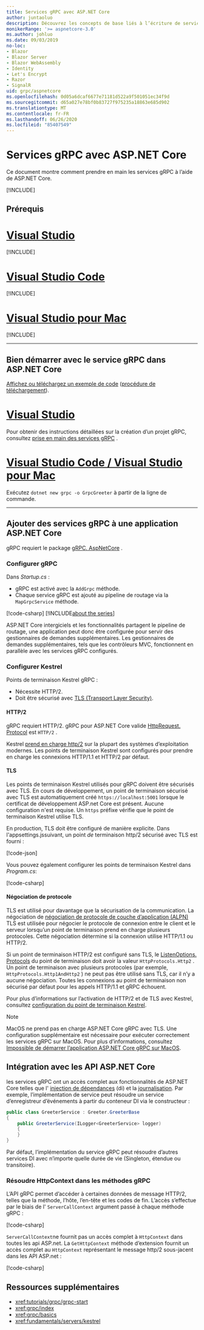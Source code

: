 ```yaml
---
title: Services gRPC avec ASP.NET Core
author: juntaoluo
description: Découvrez les concepts de base liés à l’écriture de services gRPC avec ASP.NET Core.
monikerRange: '>= aspnetcore-3.0'
ms.author: johluo
ms.date: 09/03/2019
no-loc:
- Blazor
- Blazor Server
- Blazor WebAssembly
- Identity
- Let's Encrypt
- Razor
- SignalR
uid: grpc/aspnetcore
ms.openlocfilehash: 0d05a6dcaf6677e71181d522a9f501051ec34f9d
ms.sourcegitcommit: d65a027e78bf0b83727f975235a18863e685d902
ms.translationtype: MT
ms.contentlocale: fr-FR
ms.lasthandoff: 06/26/2020
ms.locfileid: "85407549"
---
```

# <a name="grpc-services-with-aspnet-core"></a>Services gRPC avec ASP.NET Core

Ce document montre comment prendre en main les services gRPC à l’aide de ASP.NET Core.

[!INCLUDE[](~/includes/gRPCazure.md)]

## <a name="prerequisites"></a>Prérequis

# <a name="visual-studio"></a>[Visual Studio](#tab/visual-studio)

[!INCLUDE[](~/includes/net-core-prereqs-vs-3.0.md)]

# <a name="visual-studio-code"></a>[Visual Studio Code](#tab/visual-studio-code)

[!INCLUDE[](~/includes/net-core-prereqs-vsc-3.0.md)]

# <a name="visual-studio-for-mac"></a>[Visual Studio pour Mac](#tab/visual-studio-mac)

[!INCLUDE[](~/includes/net-core-prereqs-mac-3.0.md)]

---

## <a name="get-started-with-grpc-service-in-aspnet-core"></a>Bien démarrer avec le service gRPC dans ASP.NET Core

[Affichez ou téléchargez un exemple de code](https://github.com/dotnet/AspNetCore.Docs/tree/master/aspnetcore/tutorials/grpc/grpc-start/sample) ([procédure de téléchargement](xref:index#how-to-download-a-sample)).

# <a name="visual-studio"></a>[Visual Studio](#tab/visual-studio)

Pour obtenir des instructions détaillées sur la création d’un projet gRPC, consultez [prise en main des services gRPC](xref:tutorials/grpc/grpc-start) .

# <a name="visual-studio-code--visual-studio-for-mac"></a>[Visual Studio Code / Visual Studio pour Mac](#tab/visual-studio-code+visual-studio-mac)

Exécutez `dotnet new grpc -o GrpcGreeter` à partir de la ligne de commande.

---

## <a name="add-grpc-services-to-an-aspnet-core-app"></a>Ajouter des services gRPC à une application ASP.NET Core

gRPC requiert le package [gRPC. AspNetCore](https://www.nuget.org/packages/Grpc.AspNetCore) .

### <a name="configure-grpc"></a>Configurer gRPC

Dans *Startup.cs* :

* gRPC est activé avec la `AddGrpc` méthode.
* Chaque service gRPC est ajouté au pipeline de routage via la `MapGrpcService` méthode.

[!code-csharp[](~/tutorials/grpc/grpc-start/sample/GrpcGreeter/Startup.cs?name=snippet&highlight=7,24)]
[!INCLUDE[about the series](~/includes/code-comments-loc.md)]

ASP.NET Core intergiciels et les fonctionnalités partagent le pipeline de routage, une application peut donc être configurée pour servir des gestionnaires de demandes supplémentaires. Les gestionnaires de demandes supplémentaires, tels que les contrôleurs MVC, fonctionnent en parallèle avec les services gRPC configurés.

### <a name="configure-kestrel"></a>Configurer Kestrel

Points de terminaison Kestrel gRPC :

* Nécessite HTTP/2.
* Doit être sécurisé avec [TLS (Transport Layer Security)](https://tools.ietf.org/html/rfc5246).

#### <a name="http2"></a>HTTP/2

gRPC requiert HTTP/2. gRPC pour ASP.NET Core valide [HttpRequest. Protocol](xref:Microsoft.AspNetCore.Http.HttpRequest.Protocol*) est `HTTP/2` .

Kestrel [prend en charge http/2](xref:fundamentals/servers/kestrel#http2-support) sur la plupart des systèmes d’exploitation modernes. Les points de terminaison Kestrel sont configurés pour prendre en charge les connexions HTTP/1.1 et HTTP/2 par défaut.

#### <a name="tls"></a>TLS

Les points de terminaison Kestrel utilisés pour gRPC doivent être sécurisés avec TLS. En cours de développement, un point de terminaison sécurisé avec TLS est automatiquement créé `https://localhost:5001` lorsque le certificat de développement ASP.net Core est présent. Aucune configuration n'est requise. Un `https` préfixe vérifie que le point de terminaison Kestrel utilise TLS.

En production, TLS doit être configuré de manière explicite. Dans l'appsettings.jssuivant, un point *de* terminaison http/2 sécurisé avec TLS est fourni :

[!code-json[](~/grpc/aspnetcore/sample/appsettings.json?highlight=4)]

Vous pouvez également configurer les points de terminaison Kestrel dans *Program.cs*:

[!code-csharp[](~/grpc/aspnetcore/sample/Program.cs?highlight=7&name=snippet)]

#### <a name="protocol-negotiation"></a>Négociation de protocole

TLS est utilisé pour davantage que la sécurisation de la communication. La négociation de [négociation de protocole de couche d’application (ALPN)](https://tools.ietf.org/html/rfc7301#section-3) TLS est utilisée pour négocier le protocole de connexion entre le client et le serveur lorsqu’un point de terminaison prend en charge plusieurs protocoles. Cette négociation détermine si la connexion utilise HTTP/1.1 ou HTTP/2.

Si un point de terminaison HTTP/2 est configuré sans TLS, le [ListenOptions. Protocols](xref:fundamentals/servers/kestrel#listenoptionsprotocols) du point de terminaison doit avoir la valeur `HttpProtocols.Http2` . Un point de terminaison avec plusieurs protocoles (par exemple, `HttpProtocols.Http1AndHttp2` ) ne peut pas être utilisé sans TLS, car il n’y a aucune négociation. Toutes les connexions au point de terminaison non sécurisé par défaut pour les appels HTTP/1.1 et gRPC échouent.

Pour plus d’informations sur l’activation de HTTP/2 et de TLS avec Kestrel, consultez [configuration du point de terminaison Kestrel](xref:fundamentals/servers/kestrel#endpoint-configuration).

> [!NOTE]
> MacOS ne prend pas en charge ASP.NET Core gRPC avec TLS. Une configuration supplémentaire est nécessaire pour exécuter correctement les services gRPC sur MacOS. Pour plus d’informations, consultez [Impossible de démarrer l’application ASP.NET Core gRPC sur MacOS](xref:grpc/troubleshoot#unable-to-start-aspnet-core-grpc-app-on-macos).

## <a name="integration-with-aspnet-core-apis"></a>Intégration avec les API ASP.NET Core

les services gRPC ont un accès complet aux fonctionnalités de ASP.NET Core telles que l' [injection de dépendances](xref:fundamentals/dependency-injection) (di) et la [journalisation](xref:fundamentals/logging/index). Par exemple, l’implémentation de service peut résoudre un service d’enregistreur d’événements à partir du conteneur DI via le constructeur :

```csharp
public class GreeterService : Greeter.GreeterBase
{
    public GreeterService(ILogger<GreeterService> logger)
    {
    }
}
```

Par défaut, l’implémentation du service gRPC peut résoudre d’autres services DI avec n’importe quelle durée de vie (Singleton, étendue ou transitoire).

### <a name="resolve-httpcontext-in-grpc-methods"></a>Résoudre HttpContext dans les méthodes gRPC

L’API gRPC permet d’accéder à certaines données de message HTTP/2, telles que la méthode, l’hôte, l’en-tête et les codes de fin. L’accès s’effectue par le biais de l' `ServerCallContext` argument passé à chaque méthode gRPC :

[!code-csharp[](~/grpc/aspnetcore/sample/GrcpService/GreeterService.cs?highlight=3-4&name=snippet)]

`ServerCallContext`ne fournit pas un accès complet à `HttpContext` dans toutes les api ASP.net. La `GetHttpContext` méthode d’extension fournit un accès complet au `HttpContext` représentant le message http/2 sous-jacent dans les API ASP.net :

[!code-csharp[](~/grpc/aspnetcore/sample/GrcpService/GreeterService2.cs?highlight=6-7&name=snippet)]


## <a name="additional-resources"></a>Ressources supplémentaires

* <xref:tutorials/grpc/grpc-start>
* <xref:grpc/index>
* <xref:grpc/basics>
* <xref:fundamentals/servers/kestrel>
